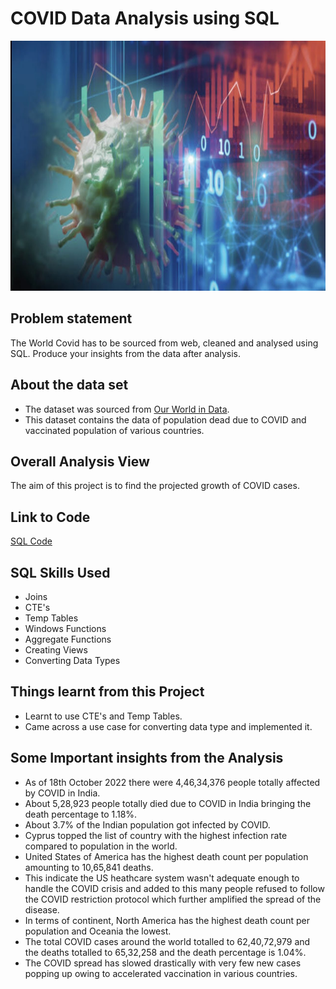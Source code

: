 # COVID Data Analysis using SQL



<p align="center">
 <img src='https://github.com/shrikrishnau/Portfolio/blob/main/images/COVID.jpg?raw=true' width="900", height="400">

</p>

## Problem statement
The World Covid has to be sourced from web, cleaned and analysed using SQL. Produce your insights from the data after analysis.


## About the data set
* The dataset was sourced from [Our World in Data](https://ourworldindata.org/covid-deaths).
* This dataset contains the data of population dead due to COVID and vaccinated population of various countries.


## Overall Analysis View
The aim of this project is to find the projected growth of COVID cases.

## Link to Code
[SQL Code](https://github.com/shrikrishnau/COVID_Data_Analysis_using_SQL/blob/main/Covid%20Data%20Analysis.sql)

## SQL Skills Used
* Joins
* CTE's
* Temp Tables
* Windows Functions
* Aggregate Functions
* Creating Views
* Converting Data Types

## Things learnt from this Project 
* Learnt to use CTE's and Temp Tables.
* Came across a use case for converting data type and implemented it. 

## Some Important insights from the Analysis

* As of 18th October 2022 there were 4,46,34,376 people totally affected by COVID in India.
* About 5,28,923 people totally died due to COVID in India bringing the death percentage to 1.18%.
* About 3.7% of the Indian population got infected by COVID.
* Cyprus topped the list of country with the highest infection rate compared to population in the world.
* United States of America has the highest death count per population amounting to 10,65,841 deaths.
* This indicate the US heathcare system wasn't adequate enough to handle the COVID crisis and added to this many people refused to follow the COVID restriction protocol which further amplified the spread of the disease.
* In terms of continent, North America has the highest death count per population and Oceania the lowest.
* The total COVID cases around the world totalled to 62,40,72,979 and the deaths totalled to 65,32,258 and the death percentage is 1.04%.
* The COVID spread has slowed drastically with very few new cases popping up owing to accelerated vaccination in various countries.



